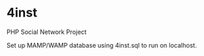 4inst
=====

PHP Social Network Project

Set up MAMP/WAMP database using 4inst.sql to run on localhost.
